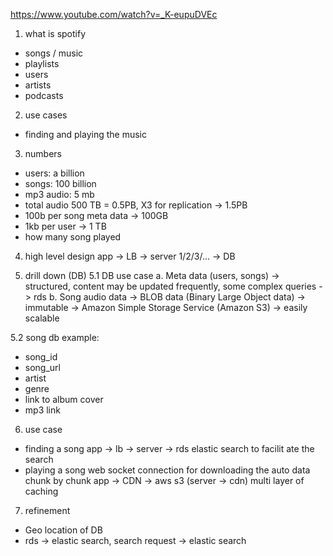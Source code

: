 https://www.youtube.com/watch?v=_K-eupuDVEc

1. what is spotify
- songs / music
- playlists
- users
- artists
- podcasts

2. use cases
- finding and playing the music

3. numbers
- users: a billion
- songs: 100 billion
- mp3 audio: 5 mb
- total audio 500 TB = 0.5PB, X3 for replication -> 1.5PB
- 100b per song meta data -> 100GB
- 1kb per user -> 1 TB
- how many song played

4. high level design
app -> LB -> server 1/2/3/...  -> DB

5. drill down (DB)
5.1 DB use case
a. Meta data (users, songs) -> structured, content may be updated frequently, some complex queries -> rds
b. Song audio data -> BLOB data (Binary Large Object data) -> immutable -> Amazon Simple Storage Service (Amazon S3) -> easily scalable

5.2 song db example:
- song_id
- song_url
- artist
- genre
- link to album cover
- mp3 link

6. use case
- finding a song
app -> lb -> server -> rds
elastic search to facilit ate the search
- playing a song
web socket connection for downloading the auto data chunk by chunk
app -> CDN -> aws s3 (server -> cdn)
multi layer of caching

7. refinement
- Geo location of DB
- rds -> elastic search, search request -> elastic search


